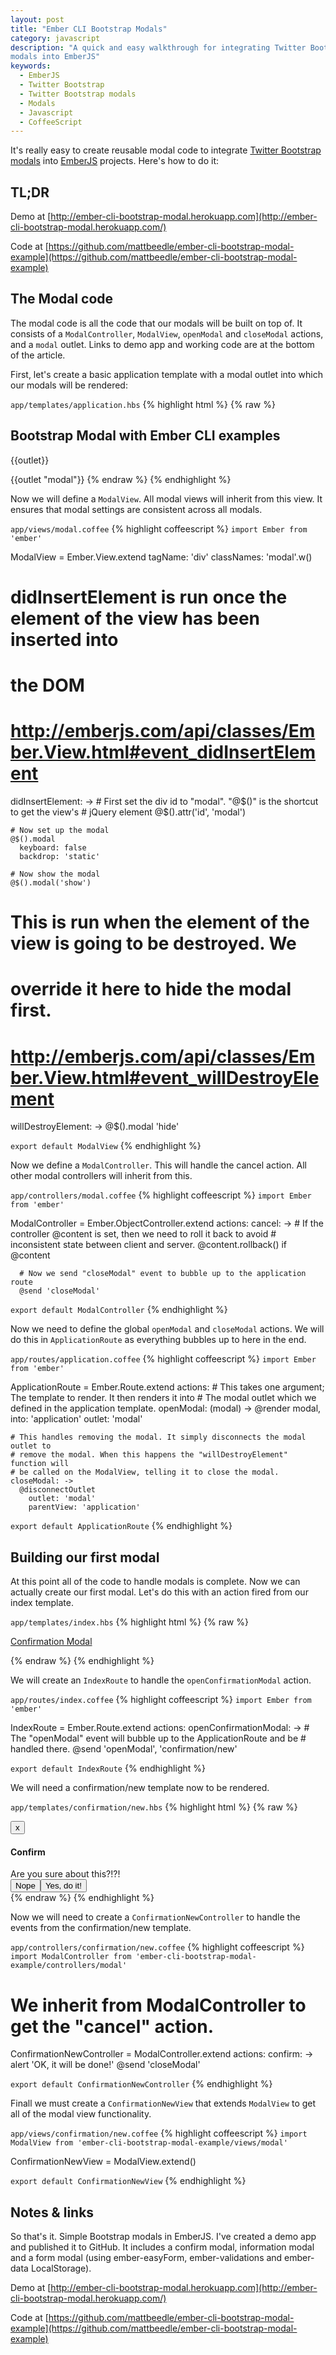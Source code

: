 ```yaml
---
layout: post
title: "Ember CLI Bootstrap Modals"
category: javascript
description: "A quick and easy walkthrough for integrating Twitter Bootstrap
modals into EmberJS"
keywords:
  - EmberJS
  - Twitter Bootstrap
  - Twitter Bootstrap modals
  - Modals
  - Javascript
  - CoffeeScript
---
```


It's really easy to create reusable modal code to integrate
[Twitter Bootstrap modals](http://getbootstrap.com/javascript/#modals) into
[EmberJS](http://emberjs.com/) projects. Here's how to do it:

## TL;DR
Demo at
[http://ember-cli-bootstrap-modal.herokuapp.com](http://ember-cli-bootstrap-modal.herokuapp.com/)

Code at
[https://github.com/mattbeedle/ember-cli-bootstrap-modal-example](https://github.com/mattbeedle/ember-cli-bootstrap-modal-example)

## The Modal code

The modal code is all the code that our modals will be built on top
of. It consists of a ```ModalController```, ```ModalView```, ```openModal``` and
```closeModal``` actions, and a ```modal``` outlet. Links to demo app and
working code are at the bottom of the article.


First, let's create a basic application template with a modal outlet into which
our modals will be rendered:

```app/templates/application.hbs```
{% highlight html %}
{% raw %}
<h2 id='title'>Bootstrap Modal with Ember CLI examples</h2>

{{outlet}}

{{outlet "modal"}}
{% endraw %}
{% endhighlight %}


Now we will define a ```ModalView```. All modal views will inherit from this
view. It ensures that modal settings are consistent across all modals.

```app/views/modal.coffee```
{% highlight coffeescript %}
`import Ember from 'ember'`

ModalView = Ember.View.extend
  tagName: 'div'
  classNames: 'modal'.w()

  # didInsertElement is run once the element of the view has been inserted into
  # the DOM
  # http://emberjs.com/api/classes/Ember.View.html#event_didInsertElement
  didInsertElement: ->
    # First set the div id to "modal". "@$()" is the shortcut to get the view's
    # jQuery element
    @$().attr('id', 'modal')

    # Now set up the modal
    @$().modal
      keyboard: false
      backdrop: 'static'

    # Now show the modal
    @$().modal('show')

  # This is run when the element of the view is going to be destroyed. We
  # override it here to hide the modal first.
  # http://emberjs.com/api/classes/Ember.View.html#event_willDestroyElement
  willDestroyElement: ->
    @$().modal 'hide'

`export default ModalView`
{% endhighlight %}


Now we define a ```ModalController```. This will handle the cancel action. All other
modal controllers will inherit from this.

```app/controllers/modal.coffee```
{% highlight coffeescript %}
`import Ember from 'ember'`

ModalController = Ember.ObjectController.extend
  actions:
    cancel: ->
      # If the controller @content is set, then we need to roll it back to avoid
      # inconsistent state between client and server.
      @content.rollback() if @content

      # Now we send "closeModal" event to bubble up to the application route
      @send 'closeModal'

`export default ModalController`
{% endhighlight %}


Now we need to define the global ```openModal``` and ```closeModal``` actions.
We will do this in ```ApplicationRoute``` as everything bubbles up to here in
the end.

```app/routes/application.coffee```
{% highlight coffeescript %}
`import Ember from 'ember'`

ApplicationRoute = Ember.Route.extend
  actions:
    # This takes one argument; The template to render. It then renders it into
    # The modal outlet which we defined in the application template.
    openModal: (modal) ->
      @render modal,
        into: 'application'
        outlet: 'modal'

    # This handles removing the modal. It simply disconnects the modal outlet to
    # remove the modal. When this happens the "willDestroyElement" function will
    # be called on the ModalView, telling it to close the modal.
    closeModal: ->
      @disconnectOutlet
        outlet: 'modal'
        parentView: 'application'

`export default ApplicationRoute`
{% endhighlight %}


## Building our first modal

At this point all of the code to handle modals is complete. Now we can actually
create our first modal. Let's do this with an action fired from our index
template.

```app/templates/index.hbs```
{% highlight html %}
{% raw %}
<p><a href="" {{action openConfirmationModal on="click"}}>Confirmation Modal</a></p>
{% endraw %}
{% endhighlight %}


We will create an ```IndexRoute``` to handle the ```openConfirmationModal```
action.

```app/routes/index.coffee```
{% highlight coffeescript %}
`import Ember from 'ember'`

IndexRoute = Ember.Route.extend
  actions:
    openConfirmationModal: ->
      # The "openModal" event will bubble up to the ApplicationRoute and be
      # handled there.
      @send 'openModal', 'confirmation/new'

`export default IndexRoute`
{% endhighlight %}


We will need a confirmation/new template now to be rendered.

```app/templates/confirmation/new.hbs```
{% highlight html %}
{% raw %}
<div class="modal-dialog">
  <div class="modal-content">
    <div class="modal-header">
      <button class="close" type="button" {{action cancel on="click"}}>x</button>
      <h4 class="modal-title">Confirm</h4>
    </div>
    <div class="modal-body">
      Are you sure about this?!?!
    </div>
    <div class="modal-footer">
      <button class="btn btn-default" {{action cancel on="click"}}>Nope</a>
      <button class="btn btn-danger" {{action confirm on="click"}}>Yes, do it!</a>
    </div>
  </div>
</div>
{% endraw %}
{% endhighlight %}


Now we will need to create a ```ConfirmationNewController``` to handle
the events from the confirmation/new template.

```app/controllers/confirmation/new.coffee```
{% highlight coffeescript %}
`import ModalController from 'ember-cli-bootstrap-modal-example/controllers/modal'`

# We inherit from ModalController to get the "cancel" action.
ConfirmationNewController = ModalController.extend
  actions:
    confirm: ->
      alert 'OK, it will be done!'
      @send 'closeModal'

`export default ConfirmationNewController`
{% endhighlight %}

Finall we must create a ```ConfirmationNewView``` that extends ```ModalView```
to get all of the modal view functionality.

```app/views/confirmation/new.coffee```
{% highlight coffeescript %}
`import ModalView from 'ember-cli-bootstrap-modal-example/views/modal'`

ConfirmationNewView = ModalView.extend()

`export default ConfirmationNewView`
{% endhighlight %}

## Notes & links

So that's it. Simple Bootstrap modals in EmberJS. I've created a demo app and
published it to GitHub. It includes a confirm modal, information modal and
a form modal (using ember-easyForm, ember-validations and ember-data
LocalStorage).

Demo at
[http://ember-cli-bootstrap-modal.herokuapp.com](http://ember-cli-bootstrap-modal.herokuapp.com/)

Code at
[https://github.com/mattbeedle/ember-cli-bootstrap-modal-example](https://github.com/mattbeedle/ember-cli-bootstrap-modal-example)
